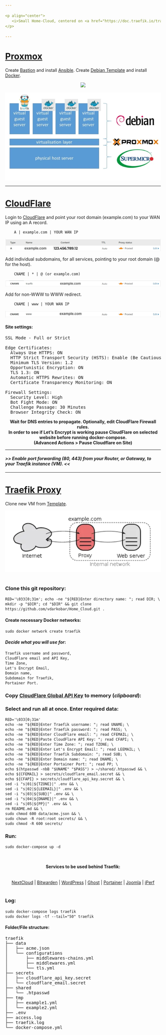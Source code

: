 ```yaml
---

<p align="center">
   <i>Small Home-Cloud, centered on <a href="https://doc.traefik.io/traefik/getting-started/quick-start/">Traefik Proxy</a>, using <a href="https://pve.proxmox.com/pve-docs/pve-admin-guide.html">Proxmox</a>, <a href="https://www.debian.org/doc/">Debian</a> and <a href="https://docs.docker.com/">Docker</a>.</i>
</p>  

---
```

  
# <a href="https://github.com/vdarkobar/shared/blob/main/Proxmox.md#proxmox">Proxmox</a>
  
<p align="left">
  Create <a href="https://github.com/vdarkobar/shared/blob/main/Bastion.md#bastion">Bastion</a> and 
  install <a href="https://github.com/vdarkobar/Playbooks#ansible">Ansible</a>. 
  Create <a href="https://github.com/vdarkobar/shared/blob/main/Debian.md#debian">Debian Template</a> and 
  install <a href="https://github.com/vdarkobar/shared/blob/main/Docker.md#docker">Docker</a>.
</p>
  
<p align="center">
  <img src="https://github.com/vdarkobar/shared/blob/main/bastion.webp">
</p>
  
<p align="center">
  <img src="https://github.com/vdarkobar/misc/blob/main/infrastructure.webp">
</p>
  
--- 
  
# <a href="https://github.com/vdarkobar/Home_Cloud/blob/main/README.md#cloudflare">CloudFlare</a>  
  
Login to <a href="https://www.cloudflare.com/">CloudFlare</a> and point your root domain (example.com) to your WAN IP using an A record.  
```
    A | example.com | YOUR WAN IP
```
<p align="center">
  <img src="https://github.com/vdarkobar/misc/blob/main/A-record.webp">
</p>
  
Add individual subdomains, for all services, pointing to your root domain (@ for the host).  
```
    CNAME | * | @ (or example.com)
```
<p align="center">
  <img src="https://github.com/vdarkobar/misc/blob/main/sub-domain.webp">
</p>
  
Add for non-WWW to WWW redirect.  
```
    CNAME | www | YOUR WAN IP
```
<p align="center">
  <img src="https://github.com/vdarkobar/misc/blob/main/www.webp">
</p>
  
#### Site settings:  

<pre>
SSL Mode - Full or Strict  

Edge Certificates:  
  Always Use HTTPS: ON  
  HTTP Strict Transport Security (HSTS): Enable (Be Cautious)  
  Minimum TLS Version: 1.2  
  Opportunistic Encryption: ON  
  TLS 1.3: ON  
  Automatic HTTPS Rewrites: ON  
  Certificate Transparency Monitoring: ON  

Firewall Settings:  
  Security Level: High  
  Bot Fight Mode: ON  
  Challenge Passage: 30 Minutes  
  Browser Integrity Check: ON  
</pre>
  
<p align="center">
  <b> Wait for DNS entries to propagate. Optionally, edit CloudFlare Firewall rules. </b><br>
  <b> In order to see if Let’s Encrypt is working pause CloudFlare on selected website before running docker-compose. </b><br>
  <b> (Advanced Actions > Pause Cloudflare on Site) </b><br>
</p>
  
---
#### *>> Enable port forwarding (80, 443) from your Router, or Gateway, to your Traefik instance (VM). <<*
--- 
  
# <a href="https://github.com/vdarkobar/Home_Cloud#traefik-proxy">Traefik Proxy</a>  
Clone new VM from <a href="https://github.com/vdarkobar/shared/blob/main/Debian.md#debian">Template</a>.
<p align="center">
  <img src="https://github.com/vdarkobar/misc/blob/main/reverse-proxy.png">
  <br><br>
</p>

### Clone this git repository:
```
RED='\033[0;31m'; echo -ne "${RED}Enter directory name: "; read DIR; \
mkdir -p "$DIR"; cd "$DIR" && git clone https://github.com/vdarkobar/Home_Cloud.git .
```
  
#### Create necessary Docker networks:  
```
sudo docker network create traefik
```
<!--- Commented out
*option: custom Docker networks (specify the gateway and subnet to use).*
```
sudo docker network create --gateway 192.168.90.1 --subnet 192.168.90.0/24 traefik  
```
*option: set static ip to your service(s).*
```

    networks:
      traefik:
        ipv4_address: 192.168.90.254
```
--->
  
#### *Decide what you will use for*:
```
Traefik username and password, 
CloudFlare email and API Key, 
Time Zone, 
Let's Encrypt Email, 
Domain name, 
Subdomain for Traefik,
Portainer Port.
```
  
### Copy <a href="https://dash.cloudflare.com/profile/api-tokens">CloudFlare Global API Key</a> to memory (*clipboard*):
  
### Select and run all at once. Enter required data:
```
RED='\033[0;31m'
echo -ne "${RED}Enter Traefik username: "; read UNAME; \
echo -ne "${RED}Enter Traefik password: "; read PASS; \
echo -ne "${RED}Enter CloudFlare email: "; read CFEMAIL; \
echo -ne "${RED}Paste CloudFlare API Key: "; read CFAPI; \
echo -ne "${RED}Enter Time Zone: "; read TZONE; \
echo -ne "${RED}Enter Let's Encrypt Email: "; read LEEMAIL; \
echo -ne "${RED}Enter Traefik Subdomain: "; read SUB; \
echo -ne "${RED}Enter Domain name: "; read DNAME; \
echo -ne "${RED}Enter Portainer Port: "; read PP; \
echo $(htpasswd -nbB "$UNAME" "$PASS") > ~/shared/.htpasswd && \
echo ${CFEMAIL} > secrets/cloudflare_email.secret && \
echo ${CFAPI} > secrets/cloudflare_api_key.secret && \
sed -i "s|01|${TZONE}|" .env && \
sed -i "s|02|${LEEMAIL}|" .env && \
sed -i "s|03|${SUB}|" .env && \
sed -i "s|04|${DNAME}|" .env && \
sed -i "s|05|${PP}|" .env && \
rm README.md && \
sudo chmod 600 data/acme.json && \
sudo chown -R root:root secrets/ && \
sudo chmod -R 600 secrets/
```
  
### Run:
```
sudo docker-compose up -d
```
  
<p align="center">
  <br><br>
  <b>Services to be used behind Traefik:</b><br>
  <br><br>
  <a href="https://github.com/vdarkobar/NextCloud#nextcloud">NextCloud</a> |
  <a href="https://github.com/vdarkobar/Bitwarden#bitwarden">Bitwarden</a> |
  <a href="https://github.com/vdarkobar/WordPress#wordpress">WordPress</a> |
  <a href="https://github.com/vdarkobar/Ghost-blog">Ghost</a> |
  <a href="https://github.com/vdarkobar/Portainer">Portainer</a> |
  <a href="https://github.com/vdarkobar/Portainer">Joomla</a> |
  <a href="https://github.com/vdarkobar/Portainer">iPerf</a>  
  <br><br>
</p>  
  

### Log:
```
sudo docker-compose logs traefik
sudo docker logs -tf --tail="50" traefik
```
  
#### Folder/File structure:  

<pre>
traefik
├── data
│   ├── acme.json
│   └── configurations
│       ├── middlewares-chains.yml
│       ├── middlewares.yml
│       └── tls.yml
├── secrets
│   ├── cloudflare_api_key.secret
│   └── cloudflare_email.secret
├── shared
│   └── .htpasswd
├── tmp
│   ├── example1.yml
│   └── example2.yml
├── .env
├── access.log
├── traefik.log
└── docker-compose.yml
</pre>
  
<!--- Commented out
<p align="center">
  <b>Resources:</b><br>
  <a href="https://www.smarthomebeginner.com/traefik-2-docker-tutorial/">Link 1</a> |
  <a href="https://github.com/htpcBeginner/docker-traefik">Link 2</a> |
  <a href="https://github.com/CVJoint/traefik2">Link 3</a> |
  <a href="https://tech.aufomm.com/">Link 4</a> |
  <a href="https://goneuland.de/">Link 5</a> |
  <a href="https://github.com/adam-p/markdown-here/wiki/Markdown-Cheatsheet">Link 6</a>
  <br><br>
</p>
--->
